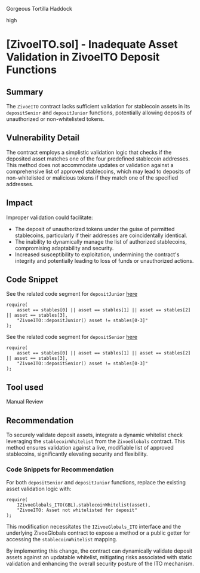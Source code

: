 Gorgeous Tortilla Haddock

high

# [ZivoeITO.sol] - Inadequate Asset Validation in ZivoeITO Deposit Functions

## Summary
The `ZivoeITO` contract lacks sufficient validation for stablecoin assets in its `depositSenior` and `depositJunior` functions, potentially allowing deposits of unauthorized or non-whitelisted tokens.

## Vulnerability Detail
The contract employs a simplistic validation logic that checks if the deposited asset matches one of the four predefined stablecoin addresses. This method does not accommodate updates or validation against a comprehensive list of approved stablecoins, which may lead to deposits of non-whitelisted or malicious tokens if they match one of the specified addresses.

## Impact
Improper validation could facilitate:
- The deposit of unauthorized tokens under the guise of permitted stablecoins, particularly if their addresses are coincidentally identical.
- The inability to dynamically manage the list of authorized stablecoins, compromising adaptability and security.
- Increased susceptibility to exploitation, undermining the contract's integrity and potentially leading to loss of funds or unauthorized actions.

## Code Snippet
See the related code segment for `depositJunior` [here](https://github.com/sherlock-audit/2024-03-zivoe/blob/main/zivoe-core-foundry/src/ZivoeITO.sol#L251-L254)
```solidity
require(
    asset == stables[0] || asset == stables[1] || asset == stables[2] || asset == stables[3],
    "ZivoeITO::depositJunior() asset != stables[0-3]"
);
```

See the related code segment for `depositSenior` [here](https://github.com/sherlock-audit/2024-03-zivoe/blob/main/zivoe-core-foundry/src/ZivoeITO.sol#L280-L283)
```solidity
require(
    asset == stables[0] || asset == stables[1] || asset == stables[2] || asset == stables[3],
    "ZivoeITO::depositSenior() asset != stables[0-3]"
);
```

## Tool used
Manual Review

## Recommendation
To securely validate deposit assets, integrate a dynamic whitelist check leveraging the `stablecoinWhitelist` from the `ZivoeGlobals` contract. This method ensures validation against a live, modifiable list of approved stablecoins, significantly elevating security and flexibility.

### Code Snippets for Recommendation
For both `depositSenior` and `depositJunior` functions, replace the existing asset validation logic with:
```solidity
require(
    IZivoeGlobals_ITO(GBL).stablecoinWhitelist(asset),
    "ZivoeITO: Asset not whitelisted for deposit"
);
```

This modification necessitates the `IZivoeGlobals_ITO` interface and the underlying ZivoeGlobals contract to expose a method or a public getter for accessing the `stablecoinWhitelist` mapping.

By implementing this change, the contract can dynamically validate deposit assets against an updatable whitelist, mitigating risks associated with static validation and enhancing the overall security posture of the ITO mechanism.